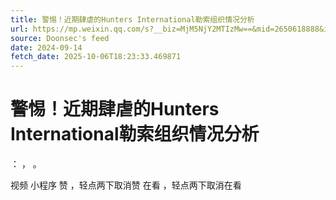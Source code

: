 ```yaml
---
title: 警惕！近期肆虐的Hunters International勒索组织情况分析
url: https://mp.weixin.qq.com/s?__biz=MjM5NjY2MTIzMw==&mid=2650618888&idx=2&sn=384306575bccadaeeeaa0c5c5ac9f2d6
source: Doonsec's feed
date: 2024-09-14
fetch_date: 2025-10-06T18:23:33.469871
---
```


# 警惕！近期肆虐的Hunters International勒索组织情况分析

：
，
。

视频
小程序
赞
，轻点两下取消赞
在看
，轻点两下取消在看